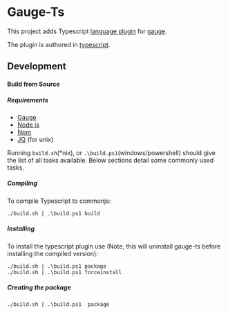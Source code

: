 # Gauge-Ts

This project adds Typescript [language plugin](https://docs.gauge.org/latest/installation.html#language-runner) for [gauge](http://gauge.org).

The plugin is authored in [typescript](https://en.wikipedia.org/wiki/TypeScript).

## Development

#### Build from Source

##### Requirements
- [Gauge](https://gauge.org)
- [Node js](https://nodejs.org/en/)
- [Npm](https://www.npmjs.com/)
- [JQ](https://stedolan.github.io/jq/) (for unix)


Running `build.sh`(*nix), or `.\build.ps1`(windows/powershell) should give the list of all tasks available. Below sections detail some commonly used tasks.

##### Compiling

To compile Typescript to commonjs:

````
./build.sh | .\build.ps1 build
````

##### Installing

To install the typescript plugin use (Note, this will uninstall gauge-ts before installing the compiled version):

````
./build.sh | .\build.ps1 package
./build.sh | .\build.ps1 forceinstall
````

##### Creating the package

````
./build.sh | .\build.ps1  package
````
